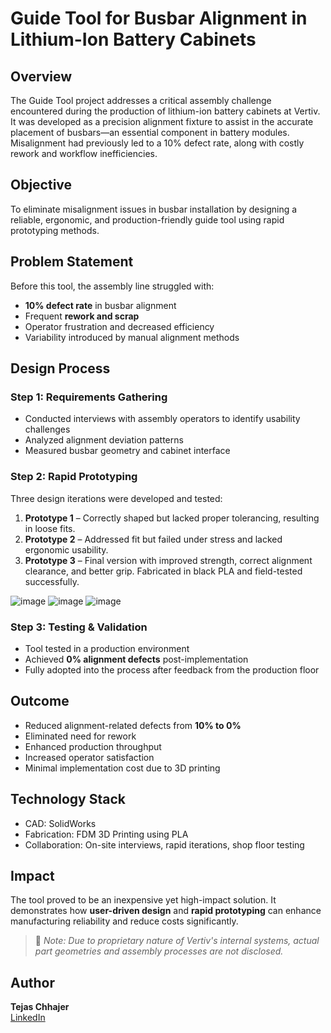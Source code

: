 # Guide Tool for Busbar Alignment in Lithium-Ion Battery Cabinets

## Overview
The Guide Tool project addresses a critical assembly challenge encountered during the production of lithium-ion battery cabinets at Vertiv. It was developed as a precision alignment fixture to assist in the accurate placement of busbars—an essential component in battery modules. Misalignment had previously led to a 10% defect rate, along with costly rework and workflow inefficiencies.

## Objective
To eliminate misalignment issues in busbar installation by designing a reliable, ergonomic, and production-friendly guide tool using rapid prototyping methods.

## Problem Statement
Before this tool, the assembly line struggled with:
- **10% defect rate** in busbar alignment
- Frequent **rework and scrap**
- Operator frustration and decreased efficiency
- Variability introduced by manual alignment methods

## Design Process

### Step 1: Requirements Gathering
- Conducted interviews with assembly operators to identify usability challenges
- Analyzed alignment deviation patterns
- Measured busbar geometry and cabinet interface

### Step 2: Rapid Prototyping
Three design iterations were developed and tested:
1. **Prototype 1** – Correctly shaped but lacked proper tolerancing, resulting in loose fits.
2. **Prototype 2** – Addressed fit but failed under stress and lacked ergonomic usability.
3. **Prototype 3** – Final version with improved strength, correct alignment clearance, and better grip. Fabricated in black PLA and field-tested successfully.

![image](https://github.com/user-attachments/assets/ec4f746d-9447-4ac5-9338-3b9a2bb88145) 
![image](https://github.com/user-attachments/assets/9e526a61-eb25-47cc-a1de-a65e4ec16222)
![image](https://github.com/user-attachments/assets/4b5f4ee8-a966-47ef-95d8-a7aec3230e7f)

### Step 3: Testing & Validation
- Tool tested in a production environment
- Achieved **0% alignment defects** post-implementation
- Fully adopted into the process after feedback from the production floor

## Outcome
- Reduced alignment-related defects from **10% to 0%**
- Eliminated need for rework
- Enhanced production throughput
- Increased operator satisfaction
- Minimal implementation cost due to 3D printing

## Technology Stack
- CAD: SolidWorks
- Fabrication: FDM 3D Printing using PLA
- Collaboration: On-site interviews, rapid iterations, shop floor testing

## Impact
The tool proved to be an inexpensive yet high-impact solution. It demonstrates how **user-driven design** and **rapid prototyping** can enhance manufacturing reliability and reduce costs significantly.

> 🚫 *Note: Due to proprietary nature of Vertiv's internal systems, actual part geometries and assembly processes are not disclosed.*

## Author

**Tejas Chhajer**  
[LinkedIn](https://www.linkedin.com/in/tejaschhajer/) 
